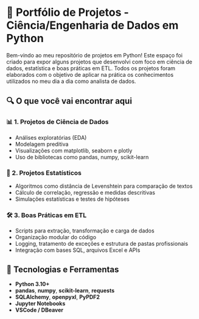 # 🧠 Portfólio de Projetos - Ciência/Engenharia de Dados em Python

Bem-vindo ao meu repositório de projetos em Python! Este espaço foi criado para expor alguns projetos que desenvolvi com foco em ciência de dados, estatística e boas práticas em ETL. Todos os projetos foram elaborados com o objetivo de aplicar na prática os conhecimentos utilizados no meu dia a dia como analista de dados.

## 🔍 O que você vai encontrar aqui

### 📊 1. Projetos de Ciência de Dados
- Análises exploratórias (EDA)
- Modelagem preditiva
- Visualizações com matplotlib, seaborn e plotly
- Uso de bibliotecas como pandas, numpy, scikit-learn

### 📐 2. Projetos Estatísticos
- Algoritmos como distância de Levenshtein para comparação de textos
- Cálculo de correlação, regressão e medidas descritivas
- Simulações estatísticas e testes de hipóteses

### 🛠 3. Boas Práticas em ETL
- Scripts para extração, transformação e carga de dados
- Organização modular do código
- Logging, tratamento de exceções e estrutura de pastas profissionais
- Integração com bases SQL, arquivos Excel e APIs

## 🚀 Tecnologias e Ferramentas
- **Python 3.10+**
- **pandas**, **numpy**, **scikit-learn**, **requests**
- **SQLAlchemy**, **openpyxl**, **PyPDF2**
- **Jupyter Notebooks**
- **VSCode / DBeaver**
